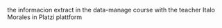 the informacion extract in the data-manage course with the teacher Italo Morales in Platzi plattform
